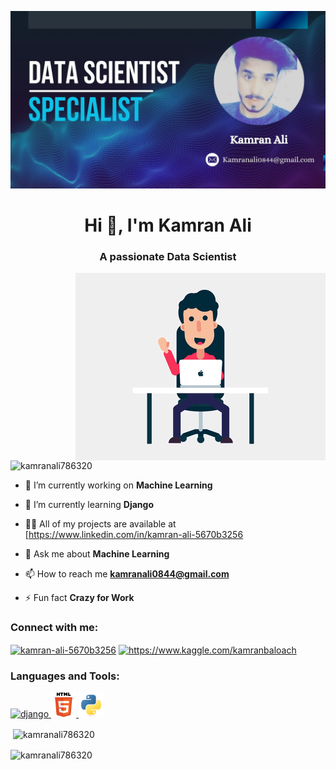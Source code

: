 ![logo](https://github.com/KamranAli786320/KamranAli786320/blob/main/Logo.jpg)
<h1 align="center">Hi 👋, I'm Kamran Ali</h1>
<h3 align="center">A passionate Data Scientist</h3>
<img align="right" alt="coding" width="400" src="https://github.com/KamranAli786320/KamranAli786320/blob/main/cover%20pic.gif">

<p align="left"> <img src="https://komarev.com/ghpvc/?username=kamranali786320&label=Profile%20views&color=0e75b6&style=flat" alt="kamranali786320" /> </p>

- 🔭 I’m currently working on **Machine Learning**

- 🌱 I’m currently learning **Django**

- 👨‍💻 All of my projects are available at [https://www.linkedin.com/in/kamran-ali-5670b3256

- 💬 Ask me about **Machine Learning**

- 📫 How to reach me **kamranali0844@gmail.com**

- ⚡ Fun fact **Crazy for Work**

<h3 align="left">Connect with me:</h3>
<p align="left">
<a href="https://linkedin.com/in/kamran-ali-5670b3256" target="blank"><img align="center" src="https://raw.githubusercontent.com/rahuldkjain/github-profile-readme-generator/master/src/images/icons/Social/linked-in-alt.svg" alt="kamran-ali-5670b3256" height="30" width="40" /></a>
<a href="https://kaggle.com/https://www.kaggle.com/kamranbaloach" target="blank"><img align="center" src="https://raw.githubusercontent.com/rahuldkjain/github-profile-readme-generator/master/src/images/icons/Social/kaggle.svg" alt="https://www.kaggle.com/kamranbaloach" height="30" width="40" /></a>
</p>

<h3 align="left">Languages and Tools:</h3>
<p align="left"> <a href="https://www.djangoproject.com/" target="_blank" rel="noreferrer"> <img src="https://cdn.worldvectorlogo.com/logos/django.svg" alt="django" width="40" height="40"/> </a> <a href="https://www.w3.org/html/" target="_blank" rel="noreferrer"> <img src="https://raw.githubusercontent.com/devicons/devicon/master/icons/html5/html5-original-wordmark.svg" alt="html5" width="40" height="40"/> </a> <a href="https://www.python.org" target="_blank" rel="noreferrer"> <img src="https://raw.githubusercontent.com/devicons/devicon/master/icons/python/python-original.svg" alt="python" width="40" height="40"/> </a> </p>

<p>&nbsp;<img align="center" src="https://github-readme-stats.vercel.app/api?username=kamranali786320&show_icons=true&locale=en" alt="kamranali786320" /></p>

<p><img align="center" src="https://github-readme-streak-stats.herokuapp.com/?user=kamranali786320&" alt="kamranali786320" /></p>
